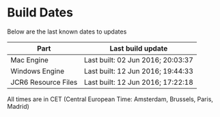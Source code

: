 # Build Dates

Below are the last known dates to updates

Part | Last build update
-----|-----
Mac Engine | Last built: 02 Jun 2016; 20:03:37
Windows Engine | Last built: 12 Jun 2016; 19:44:33
JCR6 Resource Files | Last built: 12 Jun 2016; 17:22:18
All times are in CET (Central European Time: Amsterdam, Brussels, Paris, Madrid)



